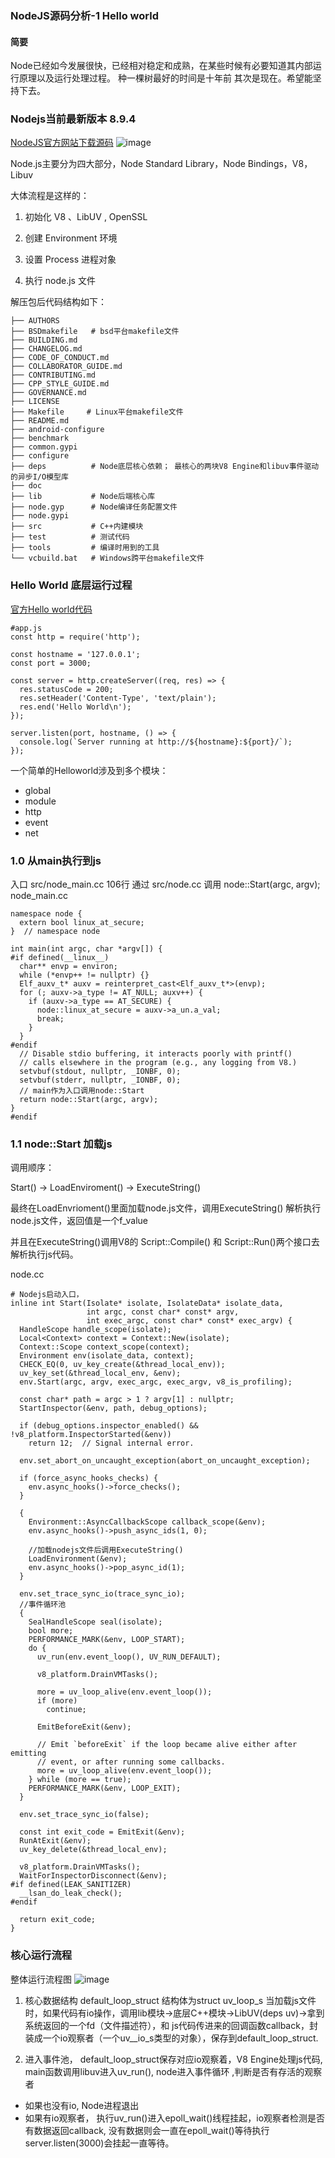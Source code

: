 ### NodeJS源码分析-1 Hello world

#### 简要
Node已经如今发展很快，已经相对稳定和成熟，在某些时候有必要知道其内部运行原理以及运行处理过程。
种一棵树最好的时间是十年前 其次是现在。希望能坚持下去。

### Nodejs当前最新版本 8.9.4
[NodeJS官方网站下载源码](https://nodejs.org/en/download/)
![image](images/chapter1-0.png)

Node.js主要分为四大部分，Node Standard Library，Node Bindings，V8，Libuv

大体流程是这样的：

1. 初始化 V8 、LibUV , OpenSSL

2. 创建 Environment 环境

3. 设置 Process 进程对象

4. 执行 node.js 文件



解压包后代码结构如下：
```
├── AUTHORS
├── BSDmakefile   # bsd平台makefile文件
├── BUILDING.md
├── CHANGELOG.md
├── CODE_OF_CONDUCT.md
├── COLLABORATOR_GUIDE.md
├── CONTRIBUTING.md
├── CPP_STYLE_GUIDE.md
├── GOVERNANCE.md
├── LICENSE
├── Makefile     # Linux平台makefile文件
├── README.md
├── android-configure
├── benchmark
├── common.gypi
├── configure
├── deps          # Node底层核心依赖； 最核心的两块V8 Engine和libuv事件驱动的异步I/O模型库
├── doc           
├── lib           # Node后端核心库
├── node.gyp      # Node编译任务配置文件 
├── node.gypi
├── src           # C++内建模块
├── test          # 测试代码
├── tools         # 编译时用到的工具
└── vcbuild.bat   # Windows跨平台makefile文件
```

### Hello World 底层运行过程
[官方Hello world代码](https://nodejs.org/en/about/)
```
#app.js
const http = require('http');

const hostname = '127.0.0.1';
const port = 3000;

const server = http.createServer((req, res) => {
  res.statusCode = 200;
  res.setHeader('Content-Type', 'text/plain');
  res.end('Hello World\n');
});

server.listen(port, hostname, () => {
  console.log(`Server running at http://${hostname}:${port}/`);
});
```

一个简单的Helloworld涉及到多个模块：
- global 
- module
- http
- event
- net 

### 1.0 从main执行到js
入口 src/node_main.cc 106行 通过 src/node.cc 调用 node::Start(argc, argv);
node_main.cc
```
namespace node {
  extern bool linux_at_secure;
}  // namespace node

int main(int argc, char *argv[]) {
#if defined(__linux__)
  char** envp = environ;
  while (*envp++ != nullptr) {}
  Elf_auxv_t* auxv = reinterpret_cast<Elf_auxv_t*>(envp);
  for (; auxv->a_type != AT_NULL; auxv++) {
    if (auxv->a_type == AT_SECURE) {
      node::linux_at_secure = auxv->a_un.a_val;
      break;
    }   
  }
#endif
  // Disable stdio buffering, it interacts poorly with printf()
  // calls elsewhere in the program (e.g., any logging from V8.)
  setvbuf(stdout, nullptr, _IONBF, 0); 
  setvbuf(stderr, nullptr, _IONBF, 0); 
  // main作为入口调用node::Start
  return node::Start(argc, argv);
}
#endif
```

### 1.1 node::Start 加载js
调用顺序：

Start() -> LoadEnviroment() -> ExecuteString()

最终在LoadEnvrioment()里面加载node.js文件，调用ExecuteString() 解析执行node.js文件，返回值是一个f_value

并且在ExecuteString()调用V8的 Script::Compile() 和 Script::Run()两个接口去解析执行js代码。



node.cc
```
# Nodejs启动入口， 
inline int Start(Isolate* isolate, IsolateData* isolate_data,
                 int argc, const char* const* argv,
                 int exec_argc, const char* const* exec_argv) {
  HandleScope handle_scope(isolate);
  Local<Context> context = Context::New(isolate);
  Context::Scope context_scope(context);
  Environment env(isolate_data, context);
  CHECK_EQ(0, uv_key_create(&thread_local_env));
  uv_key_set(&thread_local_env, &env);
  env.Start(argc, argv, exec_argc, exec_argv, v8_is_profiling);

  const char* path = argc > 1 ? argv[1] : nullptr;
  StartInspector(&env, path, debug_options);

  if (debug_options.inspector_enabled() && !v8_platform.InspectorStarted(&env))
    return 12;  // Signal internal error.

  env.set_abort_on_uncaught_exception(abort_on_uncaught_exception);

  if (force_async_hooks_checks) {
    env.async_hooks()->force_checks();
  }

  {
    Environment::AsyncCallbackScope callback_scope(&env);
    env.async_hooks()->push_async_ids(1, 0);
    
    //加载nodejs文件后调用ExecuteString()
    LoadEnvironment(&env); 
    env.async_hooks()->pop_async_id(1);
  }

  env.set_trace_sync_io(trace_sync_io);
  //事件循环池
  {
    SealHandleScope seal(isolate);
    bool more;
    PERFORMANCE_MARK(&env, LOOP_START);
    do {
      uv_run(env.event_loop(), UV_RUN_DEFAULT);

      v8_platform.DrainVMTasks();

      more = uv_loop_alive(env.event_loop());
      if (more)
        continue;

      EmitBeforeExit(&env);

      // Emit `beforeExit` if the loop became alive either after emitting
      // event, or after running some callbacks.
      more = uv_loop_alive(env.event_loop());
    } while (more == true);
    PERFORMANCE_MARK(&env, LOOP_EXIT);
  }

  env.set_trace_sync_io(false);

  const int exit_code = EmitExit(&env);
  RunAtExit(&env);
  uv_key_delete(&thread_local_env);

  v8_platform.DrainVMTasks();
  WaitForInspectorDisconnect(&env);
#if defined(LEAK_SANITIZER)
  __lsan_do_leak_check();
#endif

  return exit_code;
}

```

### 核心运行流程
整体运行流程图
![image](images/node-loop.png)

1. 核心数据结构 default_loop_struct 结构体为struct uv_loop_s
当加载js文件时，如果代码有io操作，调用lib模块->底层C++模块->LibUV(deps uv)->拿到系统返回的一个fd（文件描述符），和 js代码传进来的回调函数callback，封装成一个io观察者（一个uv__io_s类型的对象），保存到default_loop_struct.

2. 进入事件池， default_loop_struct保存对应io观察着，V8 Engine处理js代码, main函数调用libuv进入uv_run(), node进入事件循环 ,判断是否有存活的观察者
- 如果也没有io, Node进程退出
- 如果有io观察者， 执行uv_run()进入epoll_wait()线程挂起，io观察者检测是否有数据返回callback, 没有数据则会一直在epoll_wait()等待执行 server.listen(3000)会挂起一直等待。

